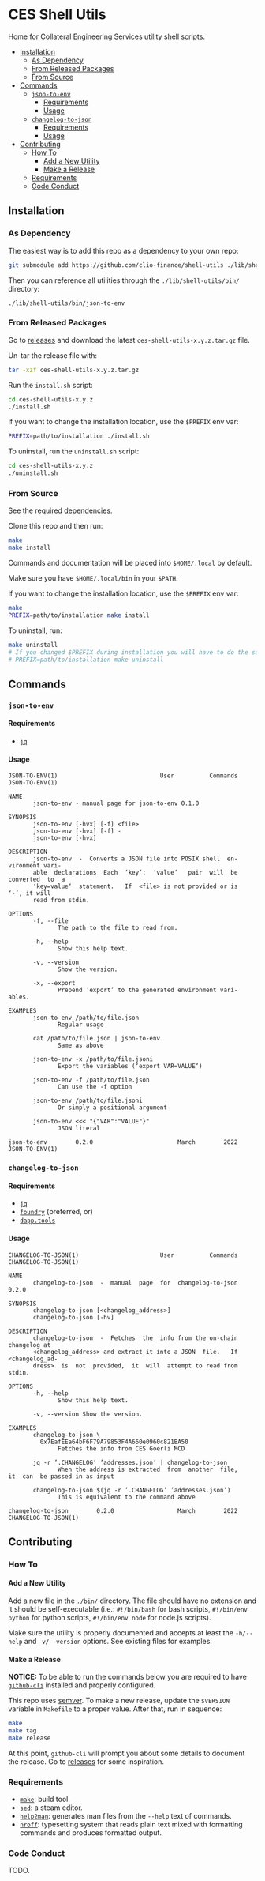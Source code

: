 # CES Shell Utils

Home for Collateral Engineering Services utility shell scripts.

<!-- vim-markdown-toc GFM -->

* [Installation](#installation)
  * [As Dependency](#as-dependency)
  * [From Released Packages](#from-released-packages)
  * [From Source](#from-source)
* [Commands](#commands)
  * [`json-to-env`](#json-to-env)
    * [Requirements](#requirements)
    * [Usage](#usage)
  * [`changelog-to-json`](#changelog-to-json)
    * [Requirements](#requirements-1)
    * [Usage](#usage-1)
* [Contributing](#contributing)
  * [How To](#how-to)
    * [Add a New Utility](#add-a-new-utility)
    * [Make a Release](#make-a-release)
  * [Requirements](#requirements-2)
  * [Code Conduct](#code-conduct)

<!-- vim-markdown-toc -->

## Installation

### As Dependency

The easiest way is to add this repo as a dependency to your own repo:

```bash
git submodule add https://github.com/clio-finance/shell-utils ./lib/shell-utils
```

Then you can reference all utilities through the `./lib/shell-utils/bin/` directory:

```
./lib/shell-utils/bin/json-to-env
```

### From Released Packages

Go to [releases](https://github.com/clio-finance/shell-utils/releases/latest) and download the latest
`ces-shell-utils-x.y.z.tar.gz` file.

Un-tar the release file with:

```bash
tar -xzf ces-shell-utils-x.y.z.tar.gz
```

Run the `install.sh` script:
```bash
cd ces-shell-utils-x.y.z
./install.sh
```

If you want to change the installation location, use the `$PREFIX` env var:

```bash
PREFIX=path/to/installation ./install.sh
```

To uninstall, run the `uninstall.sh` script:
```bash
cd ces-shell-utils-x.y.z
./uninstall.sh
```

### From Source

See the required [dependencies](#requirements-1).

Clone this repo and then run:

```bash
make
make install
```

Commands and documentation will be placed into `$HOME/.local` by default.

Make sure you have `$HOME/.local/bin` in your `$PATH`.

If you want to change the installation location, use the `$PREFIX` env var:

```bash
make
PREFIX=path/to/installation make install
```

To uninstall, run:
```bash
make uninstall
# If you changed $PREFIX during installation you will have to do the same here:
# PREFIX=path/to/installation make uninstall
```

## Commands

### `json-to-env`

#### Requirements

- [`jq`](https://github.com/stedolan/jq)

#### Usage

```man
JSON‐TO‐ENV(1)                             User          Commands
JSON‐TO‐ENV(1)

NAME
       json‐to‐env ‐ manual page for json‐to‐env 0.1.0

SYNOPSIS
       json‐to‐env [‐hvx] [‐f] <file>
       json‐to‐env [‐hvx] [‐f] ‐
       json‐to‐env [‐hvx]

DESCRIPTION
       json‐to‐env  ‐  Converts a JSON file into POSIX shell  en‐
vironment vari‐
       able  declarations  Each  ‘key‘:  ‘value‘   pair  will  be
converted  to  a
       ‘key=value‘  statement.   If  <file> is not provided or is
‘‐‘, it will
       read from stdin.

OPTIONS
       ‐f, ‐‐file
              The path to the file to read from.

       ‐h, ‐‐help
              Show this help text.

       ‐v, ‐‐version
              Show the version.

       ‐x, ‐‐export
              Prepend ’export’ to the generated environment vari‐
ables.

EXAMPLES
       json‐to‐env /path/to/file.json
              Regular usage

       cat /path/to/file.json | json‐to‐env
              Same as above

       json‐to‐env ‐x /path/to/file.jsoni
              Export the variables (‘export VAR=VALUE‘)

       json‐to‐env ‐f /path/to/file.json
              Can use the ‐f option

       json‐to‐env /path/to/file.jsoni
              Or simply a positional argument

       json‐to‐env <<< "{"VAR":"VALUE"}"
              JSON literal

json‐to‐env        0.2.0                        March        2022
JSON‐TO‐ENV(1)
```

### `changelog-to-json`

#### Requirements

- [`jq`](https://github.com/stedolan/jq)
- [`foundry`](https://github.com/foundry-rs/foundry) (preferred, or)
- [`dapp.tools`](http://dapp.tools)

#### Usage

```man
CHANGELOG‐TO‐JSON(1)                       User          Commands
CHANGELOG‐TO‐JSON(1)

NAME
       changelog‐to‐json  ‐  manual  page  for  changelog‐to‐json
0.2.0

SYNOPSIS
       changelog‐to‐json [<changelog_address>]
       changelog‐to‐json [‐hv]

DESCRIPTION
       changelog‐to‐json  ‐  Fetches  the  info from the on‐chain
changelog at
       <changelog_address> and extract it into a JSON  file.   If
<changelog_ad‐
       dress>  is  not  provided,  it  will  attempt to read from
stdin.

OPTIONS
       ‐h, ‐‐help
              Show this help text.

       ‐v, ‐‐version Show the version.

EXAMPLES
       changelog‐to‐json \
         0x7EafEEa64bF6F79A79853F4A660e0960c821BA50
              Fetches the info from CES Goerli MCD

       jq ‐r ’.CHANGELOG’ ’addresses.json’ | changelog‐to‐json
              When the address is extracted  from  another  file,
it  can  be passed in as input

       changelog‐to‐json $(jq ‐r ’.CHANGELOG’ ’addresses.json’)
              This is equivalent to the command above

changelog‐to‐json        0.2.0                  March        2022
CHANGELOG‐TO‐JSON(1)
```

## Contributing

### How To

#### Add a New Utility

Add a new file in the `./bin/` directory. The file should have no extension and it should be self-executable (i.e.:
`#!/bin/bash` for bash scripts, `#!/bin/env python` for python scripts, `#!/bin/env node` for node.js scripts).

Make sure the utility is properly documented and accepts at least the `-h/--help` and `-v/--version` options. See
existing files for examples.

#### Make a Release

**NOTICE:** To be able to run the commands below you are required to have [`github-cli`](https://cli.github.com/)
installed and properly configured.

This repo uses [semver](https://semver.org/). To make a new release, update the `$VERSION` variable in `Makefile` to a
proper value. After that, run in sequence:

```bash
make
make tag
make release
```

At this point, `github-cli` will prompt you about some details to document the release. Go to [releases](https://github.com/clio-finance/shell-utils/releases) for some inspiration.

### Requirements

- [`make`](https://www.gnu.org/software/make/): build tool.
- [`sed`](https://www.gnu.org/software/sed/manual/sed.html): a steam editor.
- [`help2man`](https://www.gnu.org/software/help2man/): generates man files from the `--help` text of commands.
- [`nroff`](https://www.gnu.org/software/groff/): typesetting system that reads plain text mixed with formatting
commands and produces formatted output.

### Code Conduct

TODO.
